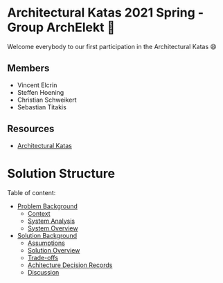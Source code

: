 # Architectural Katas 2021 Spring - Group ArchElekt 🥈

Welcome everybody to our first participation in the Architectural Katas 😄

## Members
- Vincent Elcrin
- Steffen Hoening
- Christian Schweikert
- Sebastian Titakis

## Resources
- [Architectural Katas](https://learning.oreilly.com/attend/architectural-katas/0636920054100/0636920054099)

# Solution Structure

Table of content:
- [Problem Background](Problem%20Background/README.md)
  - [Context](Problem%20Background/Context.md)
  - [System Analysis](Problem%20Background/System%20Analysis.md)
  - [System Overview](Problem%20Background/System%20Overview.md)
- [Solution Background](Solution%20Background/README.md)
  - [Assumptions](Solution%20Background/Assumptions.md)
  - [Solution Overview](Solution%20Background/Solution%20Overview.md)
  - [Trade-offs](Solution%20Background/Tradeoffs.md)
  - [Achitecture Decision Records](Solution%20Background/ADRs/README.md)
  - [Discussion](Solution%20Background/Discussion.md)
